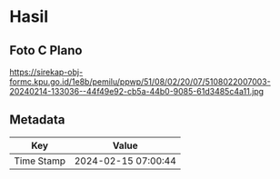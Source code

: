 # Hasil

## Foto C Plano

https://sirekap-obj-formc.kpu.go.id/1e8b/pemilu/ppwp/51/08/02/20/07/5108022007003-20240214-133036--44f49e92-cb5a-44b0-9085-61d3485c4a11.jpg


## Metadata

| Key        | Value               |
| ---------- | ------------------- |
| Time Stamp | 2024-02-15 07:00:44 |



